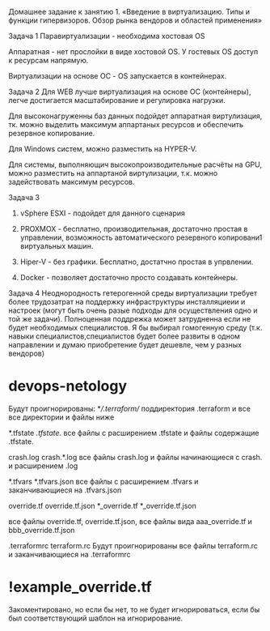 Домашнее задание к занятию 1. «Введение в виртуализацию. Типы и
функции гипервизоров. Обзор рынка вендоров и областей применения»

Задача 1
Паравиртуализации - необходима хостовая OS

Аппаратная - нет прослойки в виде хостовой OS. У гостевых OS доступ к ресурсам
напрямую.

Виртуализации на основе ОС - OS запускается в контейнерах.

Задача 2
Для WEB лучше виртуализация на основе ОС (контейнеры), легче достигается
масштабирование и регулировка нагрузки.

Для высоконагруженны баз данных подойдет аппаратная виртулизация, тк. можно
выделить максимум аппартаных ресурсов и обеспечить резервное копирование.

Для Windows систем, можно разместить на HYPER-V.

Для системы, выполняющич высокопроизводительные расчёты на GPU, можно разместить
на аппартаной виртулизации, т.к. можно задействовать максимум ресурсов.

Задача 3

1. vSphere ESXI - подойдет для данного сценария

2. PROXMOX - бесплатно, производительная, достаточно простая в управлении,
возможность автоматического резервного копировани1 виртуальных машин.

3. Hiper-V - без графики. Бесплатно, достатчно простая в упрвлении.

4. Docker - позволяет достаточно просто создавать контейнеры.

Задача 4
Неоднородность гетерогенной среды виртуализации требует более трудозатрат на
поддержку инфраструктуры инсталляциеии и настроек (могут быть очень разые подходы
для осуществления одно и той же задачи).
Полноценная поддрежка может затрудненна если не будет необходимых специалистов.
Я бы выбирал гомогенную среду (т.к. навыки специалистов,специалистов будет более
развиты в одном направлении и думаю приобретение будет дешевле, чем у разных вендоров)
















# devops-netology
Будут проигнорированы:
**/.terraform/*
поддиректория .terraform и все все директории и файлы ниже

*.tfstate
*.tfstate.*
все файлы с расширением .tfstate и файлы содержащие .tfstate.

crash.log
crash.*.log
все файлы crash.log и файлы начинающиеся с crash. и расширением .log

*.tfvars
*.tfvars.json
все файлы с расширением .tfvars и заканчивающиеся на .tfvars.json

override.tf
override.tf.json
*_override.tf
*_override.tf.json

все файлы override.tf, override.tf.json, все файлы вида aaa_override.tf и
bbb_override.tf.json

.terraformrc
terraform.rc
Будут проигнорированы все файлы terraform.rc и заканчивающиеся на .terraformrc

# !example_override.tf
Закоментировано, но если бы нет, то не будет игнорироваться, если бы был
соответствующий шаблон на игнорирование.
